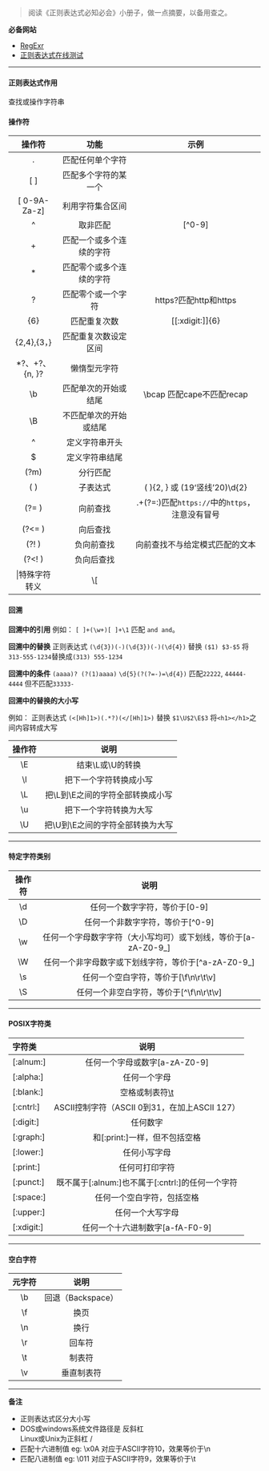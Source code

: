 >阅读《正则表达式必知必会》小册子，做一点摘要，以备用查之。

**必备网站**

- [RegExr](http://www.regexr.com/) 
- [正则表达式在线测试](http://tool.oschina.net/regex/)

-----
#### 正则表达式作用
查找或操作字符串

#### 操作符

|操作符|功能|示例|
|:------:|:------:|:------:|
|.|匹配任何单个字符||
|[ ]|匹配多个字符的某一个||
|[ 0-9A-Za-z]|利用字符集合区间||
|^|取非匹配|[^0-9]|
|+|匹配一个或多个连续的字符||
|*|匹配零个或多个连续的字符||
|?|匹配零个或一个字符|https?匹配http和https|
|{6}|匹配重复次数|[[:xdigit:]]{6}|
|{2,4},{3，}|匹配重复次数设定区间||
|*?、+?、{n, }?|懒惰型元字符||
|\b|匹配单次的开始或结尾|\bcap 匹配cape不匹配recap|
|\B|不匹配单次的开始或结尾||
|^|定义字符串开头||
|$|定义字符串结尾||
|(?m)|分行匹配||
|( )|子表达式|( ){2, } 或 (19‘竖线’20)\d{2}|
|(?= )|向前查找|.+(?=:)匹配`https://`中的`https`，注意没有冒号|
|(?<= )|向后查找||
|(?!  )|负向前查找|向前查找不与给定模式匹配的文本|
|(?<! )|负向后查找||
|\|特殊字符转义|\\[|

#### 回溯

**回溯中的引用**
例如： `[ ]+(\w+)[ ]+\1` 匹配 `and and`。

**回溯中的替换**
正则表达式 `(\d{3})(-)(\d{3})(-)(\d{4})`
替换  `($1) $3-$5`
将`313-555-1234`替换成`(313) 555-1234`

**回溯中的条件**
`(aaaa)? (?(1)aaaa)`
`\d{5}(?(?=-)=\d{4})` 匹配`22222`, `44444-4444` 但不匹配`33333-`

**回溯中的替换的大小写**

例如：
正则表达式 `(<[Hh]1>)(.*?)(</[Hh]1>)`
替换  `$1\U$2\E$3`
将`<h1></h1>`之间内容转成大写

|操作符|说明|
|:------:|:------:|
|\E|结束\L或\U的转换|
|\l|把下一个字符转换成小写|
|\L|把\L到\E之间的字符全部转换成小写|
|\u|把下一个字符转换为大写|
|\U|把\U到\E之间的字符全部转换为大写|




------

#### 特定字符类别
|操作符|说明|
|:------:|:------:|
|\d|任何一个数字字符，等价于[0-9]|
|\D|任何一个非数字字符，等价于[^0-9]|
|\w|任何一个字母数字字符（大小写均可）或下划线，等价于[a-zA-Z0-9_]|
|\W|任何一个非字母数字或下划线字符，等价于[^a-zA-Z0-9_]|
|\s|任何一个空白字符，等价于[\f\n\r\t\v]|
|\S|任何一个非空白字符，等价于[^\f\n\r\t\v]|

------
#### POSIX字符类

|字符类|说明|
|:------|:------:|
|[:alnum:]|任何一个字母或数字[a-zA-Z0-9]|
|[:alpha:]|任何一个字母|
|[:blank:]|空格或制表符[\t  ](注意，\t后还有一个空格)|
|[:cntrl:]|ASCII控制字符（ASCII 0到31，在加上ASCII 127）|
|[:digit:]|任何数字|
|[:graph:]|和[:print:]一样，但不包括空格|
|[:lower:]|任何小写字母|
|[:print:]|任何可打印字符|
|[:punct:]|既不属于[:alnum:]也不属于[:cntrl:]的任何一个字符|
|[:space:]|任何一个空白字符，包括空格|
|[:upper:]|任何一个大写字母|
|[:xdigit:]|任何一个十六进制数字[a-fA-F0-9]|

--------
#### 空白字符

|元字符|说明|
|:------:|:------:|
|\b|回退（Backspace）|
|\f|换页|
|\n|换行|
|\r|回车符|
|\t|制表符|
|\v|垂直制表符|


------
**备注**
- 正则表达式区分大小写
- DOS或windows系统文件路径是 反斜杠 \
  Linux或Unix为正斜杠   /
- 匹配十六进制值
   eg: \x0A 对应于ASCII字符10，效果等价于\n
- 匹配八进制值
   eg: \011 对应于ASCII字符9，效果等价于\t
